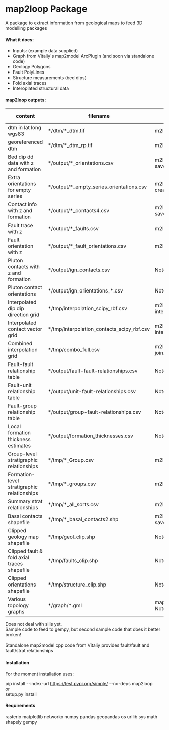 # map2loop Package

A package to extract information from geological maps to feed 3D modelling packages

#### What it does:
  
- Inputs: (example data supplied)  
- Graph from Vitaliy's map2model ArcPlugin (and soon via standalone code)  
- Geology Polygons  
- Fault PolyLines  
- Structure measurements (bed dips)
- Fold axial traces
- Interoplated structural data  
  
#### map2loop outputs:
  
| content | filename | created by | example notebook |
| ----- | ----- | ----- | ----- |
| dtm in lat long wgs83 | \*/dtm/\*_dtm.tif | m2l_utils.get_dtm |   2 |
| georeferenced dtm | \*/dtm/\*_dtm_rp.tif| m2l_utils.reproject_dtm |  2 |
| Bed dip dd data with z and formation | \*/output/\*_orientations.csv | m2l_geometry. save_orientations |  2 |
| Extra orientations for empty series | \*/output/\*_empty_series_orientations.csv | m2l_geometry. create_orientations |  2 |
| Contact info with z and formation | \*/output/\*_contacts4.csv | m2l_geometry. save_basal_contacts |  2 |
| Fault trace with z | \*/output/\*_faults.csv | m2l_geometry. save_faults |  2 |
| Fault orientation with z | \*/output/\*_fault_orientations.csv | m2l_geometry. save_faults |  2 |
| Pluton contacts with z and formation | \*/output/ign_contacts.csv | Notebook 8 |  8 |
| Pluton contact orientations | \*/output/ign_orientations_\*.csv | Notebook 8 |  8 |
| Interpolated dip dip direction grid | \*/tmp/interpolation_scipy_rbf.csv | m2l_interpolation. interpolate_orientations |  4 |
| Interpolated contact vector grid | \*/tmp/interpolation_contacts_scipy_rbf.csv | m2l_interpolation. interpolate_contacts |  5 |
| Combined interpolation grid | \*/tmp/combo_full.csv | m2l_interpolation. join_contacts_and_orientations |  6 |
| Fault-fault relationship table | \*/output/fault-fault-relationships.csv | Notebook 7 |  7 |
| Fault-unit relationship table | \*/output/unit-fault-relationships.csv | Notebook 7 |  7 |
| Fault-group relationship table | \*/output/group-fault-relationships.csv | Notebook 7 |  7 |
| Local formation thickness estimates | \*/output/formation_thicknesses.csv | Notebook 9 |  9 |
| Group-level stratigraphic relationships | \*/tmp/\*_Group.csv | m2l_topology. save_group |  2 |
| Formation-level stratigraphic relationships | \*/tmp/*_groups.csv | m2l_topology. save_units |  2 |
| Summary strat relationships | \*/tmp/*_all_sorts.csv| m2l_topology. save_units |  2 |
| Basal contacts shapefile | \*/tmp/\*_basal_contacts2.shp | m2l_geometry. save_basal_no_faults |  2 |
| Clipped geology map shapefile | \*/tmp/geol_clip.shp | Notebook 2 |  2 |
| Clipped fault & fold axial traces shapefile  | \*/tmp/faults_clip.shp | Notebook 2 |  2 |
| Clipped orientations shapefile  | \*/tmp/structure_clip.shp | Notebook 2 |  2 |
| Various topology graphs  | \*/graph/\*.gml | map2model cpp code in Notebook 1 |  1 |

  
Does not deal with sills yet.  
Sample code to feed to gempy, but second sample code that does it better broken!  
<br>
Standalone map2model cpp code from Vitaliy provides fault/fault and fault/strat relationships   

#### Installation
For the moment installation uses:<br>

pip install --index-url https://test.pypi.org/simple/ --no-deps map2loop  
or   
setup.py install
  
#### Requirements
rasterio
matplotlib
networkx
numpy
pandas
geopandas
os
urllib
sys
math
shapely
gempy
